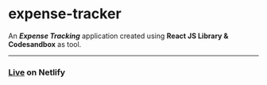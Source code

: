 # expense-tracker
An **_Expense Tracking_** application created using **React JS Library &amp; Codesandbox** as tool.

<hr>

### [Live](https://csb-iennuq.netlify.app/) on Netlify
